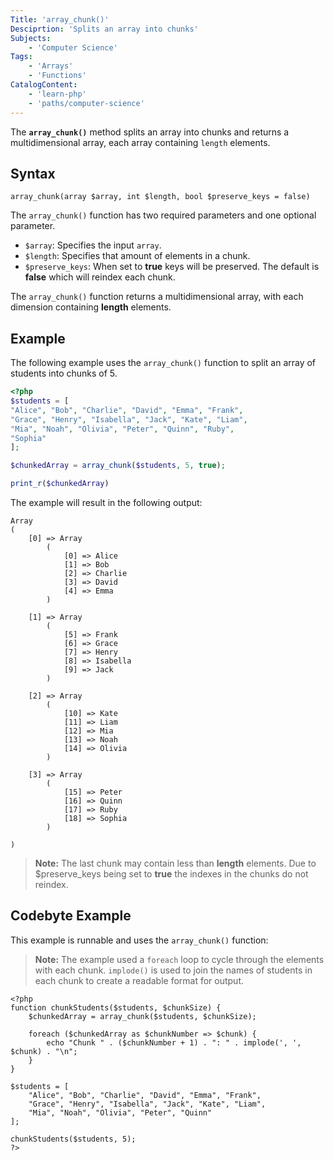 ```yaml
---
Title: 'array_chunk()'
Desciprtion: 'Splits an array into chunks'
Subjects:
    - 'Computer Science'
Tags:
    - 'Arrays'
    - 'Functions'
CatalogContent:
    - 'learn-php'
    - 'paths/computer-science'
---
```


The **`array_chunk()`** method splits an array into chunks and returns a multidimensional array, each array containing `length` elements.

## Syntax

```pseudo
array_chunk(array $array, int $length, bool $preserve_keys = false)
```

The `array_chunk()` function has two required parameters and one optional parameter.

- `$array`: Specifies the input `array`.
- `$length`: Specifies that amount of elements in a chunk.
- `$preserve_keys`: When set to **true** keys will be preserved. The default is **false** which will reindex each chunk.

The `array_chunk()` function returns a multidimensional array, with each dimension containing **length** elements.

## Example

The following example uses the `array_chunk()` function to split an array of students into chunks of 5.

```php
<?php
$students = [
"Alice", "Bob", "Charlie", "David", "Emma", "Frank",
"Grace", "Henry", "Isabella", "Jack", "Kate", "Liam",
"Mia", "Noah", "Olivia", "Peter", "Quinn", "Ruby",
"Sophia"
];

$chunkedArray = array_chunk($students, 5, true);

print_r($chunkedArray)
```

The example will result in the following output:

```shell
Array
(
    [0] => Array
        (
            [0] => Alice
            [1] => Bob
            [2] => Charlie
            [3] => David
            [4] => Emma
        )

    [1] => Array
        (
            [5] => Frank
            [6] => Grace
            [7] => Henry
            [8] => Isabella
            [9] => Jack
        )

    [2] => Array
        (
            [10] => Kate
            [11] => Liam
            [12] => Mia
            [13] => Noah
            [14] => Olivia
        )

    [3] => Array
        (
            [15] => Peter
            [16] => Quinn
            [17] => Ruby
            [18] => Sophia
        )

)
```

> **Note:** The last chunk may contain less than **length** elements. Due to $preserve_keys being set to **true** the indexes in the chunks do not reindex.

## Codebyte Example

This example is runnable and uses the `array_chunk()` function:

> **Note:** The example used a `foreach` loop to cycle through the elements with each chunk. `implode()` is used to join the names of students in each chunk to create a readable format for output.

```codebyte/php
<?php
function chunkStudents($students, $chunkSize) {
    $chunkedArray = array_chunk($students, $chunkSize);
    
    foreach ($chunkedArray as $chunkNumber => $chunk) {
        echo "Chunk " . ($chunkNumber + 1) . ": " . implode(', ', $chunk) . "\n";
    }
}

$students = [
    "Alice", "Bob", "Charlie", "David", "Emma", "Frank",
    "Grace", "Henry", "Isabella", "Jack", "Kate", "Liam",
    "Mia", "Noah", "Olivia", "Peter", "Quinn"
];

chunkStudents($students, 5);
?>
```




    
